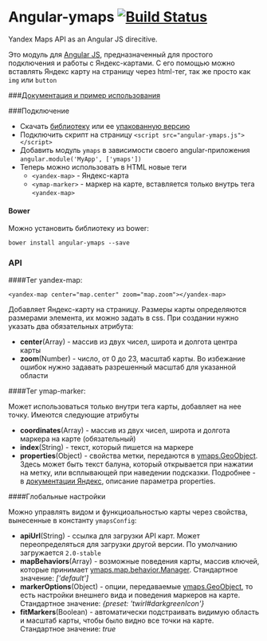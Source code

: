 [Angular JS]: http://angularjs.org
[ymaps.GeoObject]: http://api.yandex.ru/maps/doc/jsapi/2.x/ref/reference/GeoObject.xml
Angular-ymaps [![Build Status](https://travis-ci.org/just-boris/angular-ymaps.svg?branch=master)](https://travis-ci.org/just-boris/angular-ymaps)
=============

Yandex Maps API as an Angular JS direcitive.

Это модуль для [Angular JS], предназначенный для простого подключения и работы с Яндекс-картами. С его помощью можно
вставлять Яндекс карту на страницу через html-тег, так же просто как `img` или `button`

###<a href="http://catatron.com/angular-ymaps/" class="hidden">Документация и пример использования</a>

###Подключение

* Скачать [библиотеку](http://catatron.com/angular-ymaps/angular-ymaps.js) или ее [упакованную версию](http://catatron.com/angular-ymaps/angular-ymaps.min.js)
* Подключить скрипт на страницу
  `<script src="angular-ymaps.js"></script>`
* Добавить модуль `ymaps` в зависимости своего angular-приложения
  `angular.module('MyApp', ['ymaps'])`
* Теперь можно использовать в HTML новые теги
  - `<yandex-map>` - Яндекс-карта
  - `<ymap-marker>` - маркер на карте, вставляется только внутрь тега `<yandex-map>`

#### Bower

Можно установить библиотеку из bower:

    bower install angular-ymaps --save

### API

####Тег yandex-map:

    <yandex-map center="map.center" zoom="map.zoom"></yandex-map>

Добавляет Яндекс-карту на страницу. Размеры карты определяются размерами элемента, их можно задать в css. При
создании нужно указать два обязательных атрибута:

* **center**(Array) - массив из двух чисел, широта и долгота центра карты
* **zoom**(Number) - число, от 0 до 23, масштаб карты. Во избежание ошибок нужно задавать разрешенный масштаб для
указанной области

####Тег ymap-marker:

Может использоваться только внутри тега карты, добавляет на нее точку. Имеются следующие атрибуты

* **coordinates**(Array) - массив из двух чисел, широта и долгота маркера на карте (обязательный)
* **index**(String) - текст, который пишется на маркере
* **properties**(Object) - свойства метки, передаются в [ymaps.GeoObject]. Здесь может быть текст балуна, который
    открывается при нажатии на метку, или всплывающей при наведении подсказки. Подробнее - в
    [документации Яндекс][ymaps.GeoObject], описание параметра properties.

####Глобальные настройки

Можно управлять видом и функциоальностью карты через свойства, вынесенные в константу `ymapsConfig`:

* **apiUrl**(String) - ссылка для загрузки API карт. Может переопределяться для загрузки другой версии.
    По умолчанию загружается `2.0-stable`
* **mapBehaviors**(Array) - возможные поведения карты, массив ключей, которые принимает [ymaps.map.behavior.Manager](http://api.yandex.ru/maps/doc/jsapi/2.x/ref/reference/map.behavior.Manager.xml).
    Стандартное значение: *['default']*
* **markerOptions**(Object) - опции, передаваемые [ymaps.GeoObject], то есть настройки внешнего вида и поведения маркеров
на карте. Стандартное значение: *{preset: 'twirl#darkgreenIcon'}*
* **fitMarkers**(Boolean) - автоматически подстраивать видимую область и масштаб карты, чтобы было видно все точки на
карте. Стандартное значение: *true*

